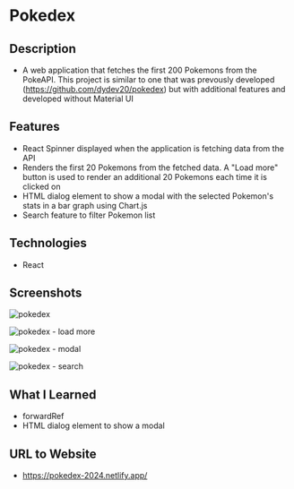 # Pokedex

## Description
* A web application that fetches the first 200 Pokemons from the PokeAPI. This project is similar to one that was prevously developed (https://github.com/dydev20/pokedex) but with additional features and developed without Material UI

## Features 
* React Spinner displayed when the application is fetching data from the API
* Renders the first 20 Pokemons from the fetched data. A "Load more" button is used to render an additional 20 Pokemons each time it is clicked on
* HTML dialog element to show a modal with the selected Pokemon's stats in a bar graph using Chart.js
* Search feature to filter Pokemon list

## Technologies
* React

## Screenshots
![pokedex](https://github.com/user-attachments/assets/4b7c6f19-9b9d-4b9b-a058-84f186643e8e)

![pokedex - load more](https://github.com/user-attachments/assets/c5c57aa2-bb88-4d4c-ace4-8c9aac9bb60f)

![pokedex - modal](https://github.com/user-attachments/assets/4bf6831e-a61c-4734-b72b-5018c42bfc51)

![pokedex - search](https://github.com/user-attachments/assets/36ec3c48-2069-4976-b334-ac342f0754f4)

## What I Learned
* forwardRef
* HTML dialog element to show a modal

## URL to Website
* https://pokedex-2024.netlify.app/
